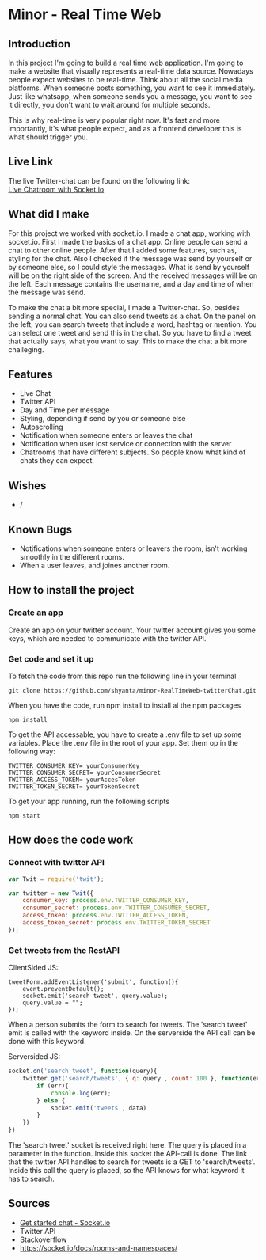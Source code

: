 # Minor - Real Time Web

## Introduction
In this project I'm going to build a real time web application. I'm going to make a
website that visually represents a real-time data source. Nowadays people expect websites
to be real-time. Think about all the social media platforms. When someone posts something, you want
to see it immediately. Just like whatsapp, when someone sends you a message, you want to see it
directly, you don't want to wait around for multiple seconds.

This is why real-time is very popular right now. It's fast and more importantly, it's what people
expect, and as a frontend developer this is what should trigger you.

## Live Link
The live Twitter-chat can be found on the following link: <br/>
[Live Chatroom with Socket.io](https://minor-realtimeweb-twitterchat.herokuapp.com/)

## What did I make
For this project we worked with socket.io. I made a chat app, working with socket.io.
First I made the basics of a chat app. Online people can send a chat to other online people.
After that I added some features, such as, styling for the chat.
Also I checked if the message was send by yourself or by someone else, so I could style the
messages. What is send by yourself will be on the right side of the screen. And the received
messages will be on the left. Each message contains the username, and a day and time of when the message was send.

To make the chat a bit more special, I made a Twitter-chat. So, besides sending a normal chat.
You can also send tweets as a chat. On the panel on the left, you can search tweets that include
a word, hashtag or mention. You can select one tweet and send this in the chat. So you have to
find a tweet that actually says, what you want to say. This to make the chat a bit more challeging.

## Features
-	Live Chat
-	Twitter API
-	Day and Time per message
-	Styling, depending if send by you or someone else
-	Autoscrolling
-   Notification when someone enters or leaves the chat
-   Notification when user lost service or connection with the server
-   Chatrooms that have different subjects. So people know what kind of chats they can expect.

## Wishes
-   /

## Known Bugs
-   Notifications when someone enters or leavers the room, isn't working smoothly in the different rooms.
-   When a user leaves, and joines another room.

## How to install the project
### Create an app
Create an app on your twitter account. Your twitter account gives you some keys, which are
needed to communicate with the twitter API.

### Get code and set it up
To fetch the code from this repo run the following line in your terminal
```
git clone https://github.com/shyanta/minor-RealTimeWeb-twitterChat.git
```

When you have the code, run npm install to install al the npm packages
```
npm install
```

To get the API accessable, you have to create a .env file to set up some variables.
Place the .env file in the root of your app.
Set them op in the following way:
```
TWITTER_CONSUMER_KEY= yourConsumerKey
TWITTER_CONSUMER_SECRET= yourConsumerSecret
TWITTER_ACCESS_TOKEN= yourAccesToken
TWITTER_TOKEN_SECRET= yourTokenSecret

```

To get your app running, run the following scripts
```
npm start
```

## How does the code work
### Connect with twitter API
```js
var Twit = require('twit');

var twitter = new Twit({
	consumer_key: process.env.TWITTER_CONSUMER_KEY,
	consumer_secret: process.env.TWITTER_CONSUMER_SECRET,
	access_token: process.env.TWITTER_ACCESS_TOKEN,
	access_token_secret: process.env.TWITTER_TOKEN_SECRET
});
```
### Get tweets from the RestAPI

ClientSided JS:
```JS
tweetForm.addEventListener('submit', function(){
    event.preventDefault();
    socket.emit('search tweet', query.value);
    query.value = "";
});
```
When a person submits the form to search for tweets. The 'search tweet' emit is called with the
keyword inside. On the serverside the API call can be done with this keyword.

Serversided JS:
```js
socket.on('search tweet', function(query){
    twitter.get('search/tweets', { q: query , count: 100 }, function(err, data, response) {
        if (err){
            console.log(err);
        } else {
            socket.emit('tweets', data)
        }
    })
})
```
The 'search tweet' socket is received right here. The query is placed in a parameter in the
function. Inside this socket the API-call is done. The link that the twitter API handles to
search for tweets is a GET to 'search/tweets'. Inside this call the query is placed, so the API
knows for what keyword it has to search.

## Sources
-	[Get started chat - Socket.io](https://socket.io/get-started/chat/)
-   Twitter API
-   Stackoverflow
-   https://socket.io/docs/rooms-and-namespaces/
